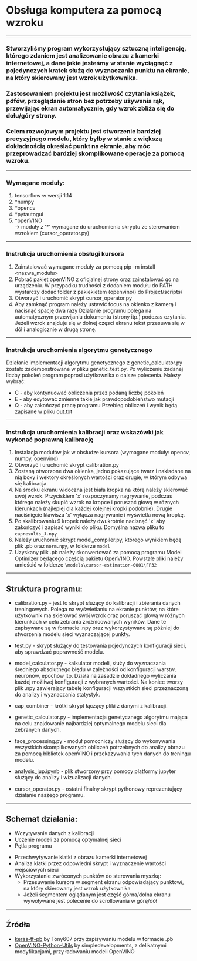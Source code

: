 # Obsługa komputera za pomocą wzroku
***
### Stworzyliśmy program wykorzystujący sztuczną inteligencję, którego zdaniem jest analizowanie obrazu z kamerki internetowej, a dane jakie jesteśmy w stanie wyciągnąć z pojedynczych kratek służą do wyznaczania punktu na ekranie, na który skierowany jest wzrok użytkownika.
### Zastosowaniem projektu jest możliwość czytania książek, pdfów, przeglądanie stron bez potrzeby używania rąk, przewijając ekran automatycznie, gdy wzrok zbliża się do dołu/góry strony.
### Celem rozwojowym projektu jest stworzenie bardziej precyzyjnego modelu, który byłby w stanie z większą dokładnością określać punkt na ekranie, aby móc przeprowadzać bardziej skomplikowane operacje za pomocą wzroku.
---
### Wymagane moduły:
1. tensorflow w wersji 1.14
2. *numpy
3. *opencv
4. *pytautogui
5. \*openVINO  
-> moduły z '\*' wymagane do uruchomienia skryptu ze sterowaniem wzrokiem (cursor_operator.py)
---
### Instrukcja uruchomienia obsługi kursora
1. Zainstalować wymagane moduły za pomocą pip -m install <nazwa_modułu>
2. Pobrać pakiet openVINO z oficjalnej strony oraz zainstalować go na urządzeniu. W przypadku trudności z dodaniem modułu do PATH wystarczy dodać folder z pakiekietem (openvino/) do Project/scripts/
3. Otworzyć i uruchomić skrypt cursor_operator.py
4. Aby zamknąć program należy ustawić focus na okienko z kamerą i nacisnąć spację dwa razy
Działanie programu polega na automatycznym przewijaniu dokumentu (strony itp.) podczas czytania. Jeżeli wzrok znajduje się w dolnej częsci ekranu tekst przesuwa się w dół i analogicznie w drugą stronę.
---
### Instrukcja uruchomienia algorytmu genetycznego
Działanie implementacji algorytmu genetycznego z genetic_calculator.py zostało zademonstrowane w pliku genetic_test.py.
Po wyliczeniu zadanej liczby pokoleń program poprosi użytkownika o dalsze polecenia. Należy wybrać:
* C - aby kontynuować obliczenia przez podaną liczbę pokoleń
* E - aby edytować zmienne takie jak prawdopodobieństwo mutacji
* Q - aby zakończyć pracę programu
Przebieg obliczeń i wynik będą zapisane w pliku out.txt
---
### Instrukcja uruchomienia kalibracji oraz wskazówki jak wykonać poprawną kalibrację
1. Instalacja modułów jak w obsłudze kursora (wymagane moduły: opencv, numpy, openvino)
2. Otworzyć i uruchomić skrypt calibration.py
3. Zostaną otworzone dwa okienka, jedno pokazujące twarz i nakładane na nią boxy i wektory określonych wartości oraz drugie, w którym odbywa się kalibracja.
4. Na środku ekranu widoczna jest biała kropka na którą należy skierować swój wzrok. Przyciskiem 'x' rozpoczynamy nagrywanie, podczas którego należy skupić wzrok na kropce i poruszać głową w róznych kierunkach (najlepiej dla każdej kolejnej kropki podobnie). Drugie naciśnięcie klawisza 'x' wyłącza nagrywanie i wyświetla nową kropkę.
5. Po skalibrowaniu 9 kropek należy dwukrotnie nacisnąć 'x' aby zakończyć i zapisać wyniki do pliku. Domyślna nazwa pliku to `capresults_J.npy`
6. Należy uruchomić skrypt model_compiler.py, którego wynikiem będą plik .pb oraz `norm.npy`, w folderze `model`
7. Uzyskany plik .pb należy skonwertować za pomocą programu Model Optimizer będącego częścią pakietu OpenVINO. Powstałe pliki należy umieścić w folderze `\models\cursor-estimation-0001\FP32`
---
## Struktura programu: 
* calibration.py - jest to skrypt służący do kalibracji i zbierania danych treningowych. Polega na wyświetlaniu na ekranie punktów, na które użytkownik ma skierować swój wzrok oraz poruszać głową w różnych kierunkach w celu zebrania zróżnicowanych wyników. Dane te zapisywane są w formacie .npy oraz wykorzystywane są później do stworzenia modelu sieci wyznaczającej punkty.

* test.py - skrypt służący do testowania pojedynczych konfiguracji sieci, aby sprawdzać poprawność modelu.

* model_calculator.py - kalkulator modeli, służy do wyznaczania średniego absolutnego błędu w zależności od konfiguracji warstw, neuronów, epochów itp. Działa na zasadzie dokładnego wyliczania każdej możliwej konfiguracji z wybranych wartości. Na koniec tworzy plik .npy zawierający tabelę konfiguracji wszystkich sieci przeznaczoną do analizy i wyznaczania statystyk.

* cap_combiner - krótki skrypt łączący pliki z danymi z kalibracji. 

* genetic_calculator.py - implementacja genetycznego algorytmu mająca na celu znajdowanie najbardziej optymalnego modelu sieci dla zebranych danych.

* face_processing.py - moduł pomocniczy służący do wykonywania wszystkich skomplikowanych obliczeń potrzebnych do analizy obrazu za pomocą bibliotek openVINO i przekazywania tych danych do treningu modelu.

* analysis_jup.ipynb - plik stworzony przy pomocy platformy jupyter służący do analizy i wizualizacji danych.

* cursor_operator.py  - ostatni finalny skrypt pythonowy reprezentujący działanie naszego programu.  
***
## Schemat działania:  
  - Wczytywanie danych z kalibracji
  - Uczenie modeli za pomocą optymalnej sieci
  - Pętla programu
   + Przechwytywanie klatki z obrazu kamerki internetowej
   + Analiza klatki przez odpowiedni skrypt i wyznaczenie wartości wejściowych sieci
   + Wykorzystanie zwróconych punktów do sterowania myszką: 
     - Przesuwanie kursora w segment ekranu odpowiadający punktowi, na który skierowany jest wzrok użytkownika
     - Jeżeli segmentem oglądanym jest część górna/dolna ekranu wywoływane jest polecenie do scrollowania w górę/dół
---
## Źródła
* [keras-tf-pb](https://github.com/Tony607/keras-tf-pb) by Tony607 przy zapisywaniu modelu w formacie .pb
* [OpenVINO-Python-Utils](https://github.com/simpledevelopments/OpenVINO-Python-Utils) by simpledevelopments, z delikatnymi modyfikacjami, przy ładowaniu modeli OpenVINO
